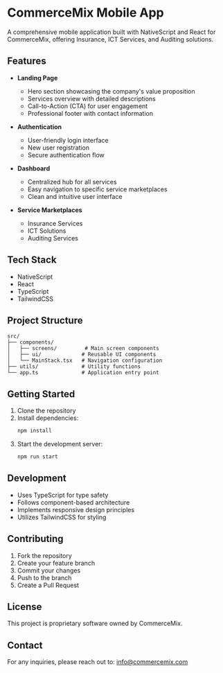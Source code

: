 # CommerceMix Mobile App

A comprehensive mobile application built with NativeScript and React for CommerceMix, offering Insurance, ICT Services, and Auditing solutions.

## Features

- **Landing Page**
  - Hero section showcasing the company's value proposition
  - Services overview with detailed descriptions
  - Call-to-Action (CTA) for user engagement
  - Professional footer with contact information

- **Authentication**
  - User-friendly login interface
  - New user registration
  - Secure authentication flow

- **Dashboard**
  - Centralized hub for all services
  - Easy navigation to specific service marketplaces
  - Clean and intuitive user interface

- **Service Marketplaces**
  - Insurance Services
  - ICT Solutions
  - Auditing Services

## Tech Stack

- NativeScript
- React
- TypeScript
- TailwindCSS

## Project Structure

```
src/
├── components/
│   ├── screens/         # Main screen components
│   ├── ui/             # Reusable UI components
│   └── MainStack.tsx   # Navigation configuration
├── utils/              # Utility functions
└── app.ts              # Application entry point
```

## Getting Started

1. Clone the repository
2. Install dependencies:
   ```bash
   npm install
   ```
3. Start the development server:
   ```bash
   npm run start
   ```

## Development

- Uses TypeScript for type safety
- Follows component-based architecture
- Implements responsive design principles
- Utilizes TailwindCSS for styling

## Contributing

1. Fork the repository
2. Create your feature branch
3. Commit your changes
4. Push to the branch
5. Create a Pull Request

## License

This project is proprietary software owned by CommerceMix.

## Contact

For any inquiries, please reach out to: info@commercemix.com
